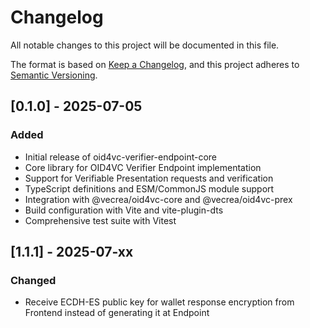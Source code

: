 # Changelog

All notable changes to this project will be documented in this file.

The format is based on [Keep a Changelog](https://keepachangelog.com/en/1.0.0/),
and this project adheres to [Semantic Versioning](https://semver.org/spec/v2.0.0.html).

## [0.1.0] - 2025-07-05

### Added

- Initial release of oid4vc-verifier-endpoint-core
- Core library for OID4VC Verifier Endpoint implementation
- Support for Verifiable Presentation requests and verification
- TypeScript definitions and ESM/CommonJS module support
- Integration with @vecrea/oid4vc-core and @vecrea/oid4vc-prex
- Build configuration with Vite and vite-plugin-dts
- Comprehensive test suite with Vitest

## [1.1.1] - 2025-07-xx

### Changed

- Receive ECDH-ES public key for wallet response encryption from Frontend instead of generating it at Endpoint
